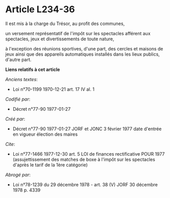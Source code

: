 # Article L234-36

Il est mis à la charge du Trésor, au profit des communes,

un versement représentatif de l'impôt sur les spectacles afférent aux spectacles, jeux et divertissements de toute nature,

à l'exception des réunions sportives, d'une part, des cercles et maisons de jeux ainsi que des appareils automatiques
installés dans les lieux publics, d'autre part.

**Liens relatifs à cet article**

_Anciens textes_:

  - Loi n°70-1199 1970-12-21 art. 17 IV al. 1

_Codifié par_:

  - Décret n°77-90 1977-01-27

_Créé par_:

  - Décret n°77-90 1977-01-27 JORF et JONC 3 février 1977 date d'entrée en vigueur élection des maires

_Cite_:

  - Loi n°77-1466 1977-12-30 art. 5 LOI de finances rectificative POUR 1977 (assujettissement des matches de boxe à l'impôt sur les spectacles d'après le tarif de la 1ère catégorie)

_Abrogé par_:

  - Loi n°78-1239 du 29 décembre 1978 - art. 38 (V) JORF 30 décembre 1978 p. 4339
